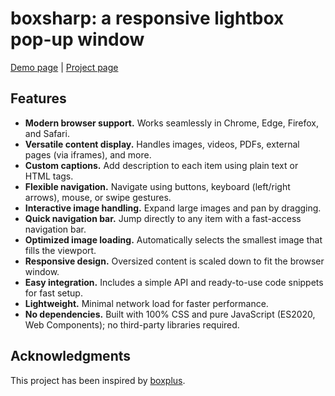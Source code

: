 # boxsharp: a responsive lightbox pop-up window

[Demo page](https://hunyadi.info.hu/projects/boxsharp/) | [Project page](https://github.com/hunyadi/boxsharp/)

## Features

- **Modern browser support.** Works seamlessly in Chrome, Edge, Firefox, and Safari.
- **Versatile content display.** Handles images, videos, PDFs, external pages (via iframes), and more.
- **Custom captions.** Add description to each item using plain text or HTML tags.
- **Flexible navigation.** Navigate using buttons, keyboard (left/right arrows), mouse, or swipe gestures.
- **Interactive image handling.** Expand large images and pan by dragging.
- **Quick navigation bar.** Jump directly to any item with a fast-access navigation bar.
- **Optimized image loading.** Automatically selects the smallest image that fills the viewport.
- **Responsive design.** Oversized content is scaled down to fit the browser window.
- **Easy integration.** Includes a simple API and ready-to-use code snippets for fast setup.
- **Lightweight.** Minimal network load for faster performance.
- **No dependencies.** Built with 100% CSS and pure JavaScript (ES2020, Web Components); no third-party libraries required.

## Acknowledgments

This project has been inspired by [boxplus](https://www.hunyadi.info.hu/projects/boxplusx/index.html).
